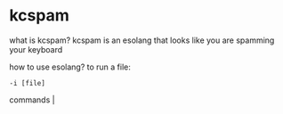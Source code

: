 # kcspam
what is kcspam?
kcspam is an esolang that looks like you are spamming your keyboard

how to use esolang?
to run a file:
```
-i [file]
```

commands
|